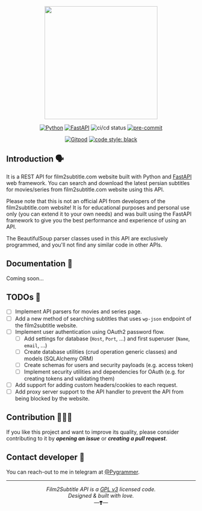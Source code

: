 <div align="center">
<img src="https://github.com/IHosseini083/film2subtitle/blob/main/images/banner.png" height="300">

<!-- First row: -->
[![Python](https://img.shields.io/badge/Python-3.9%20|%203.10-3776AB.svg?style=flat&logo=python&logoColor=white)](https://www.python.org)
[![FastAPI](https://img.shields.io/badge/FastAPI-0.77.0-009688.svg?style=flat&logo=FastAPI&logoColor=white)](https://fastapi.tiangolo.com)
![ci/cd status](https://github.com/IHosseini083/film2subtitle/actions/workflows/main.yml/badge.svg)
[![pre-commit](https://img.shields.io/badge/pre--commit-enabled-brightgreen?logo=pre-commit&logoColor=white&style=flat)](https://github.com/pre-commit/pre-commit)
<br>
<!-- Second row: -->
[![Gitpod](https://img.shields.io/badge/Gitpod-Ready--to--Code-blue?logo=gitpod&style=flat)](<https://gitpod.io/#https://github.com/IHosseini083/film2subtitle>)
[![code style: black](https://img.shields.io/static/v1?label=code%20style&message=black&color=black&style=flat)](https://github.com/psf/black)

</div>

## Introduction 🗣️

It is a REST API for film2subtitle.com website built with Python and [FastAPI](https://fastapi.tiangolo.com) web framework.
You can search and download the latest persian subtitles for movies/series from film2subtitle.com website using this API.

Please note that this is not an official API from developers of the film2subtitle.com website! It is for educational purposes
and personal use only (you can extend it to your own needs) and was built using the FastAPI framework to give you the best performance
and experience of using an API.

The BeautifulSoup parser classes used in this API are exclusively programmed, and you'll not find any similar code in other APIs.

## Documentation 📖

Coming soon...

## TODOs 📝

- [ ] Implement API parsers for movies and series page.
- [ ] Add a new method of searching subtitles that uses `wp-json` endpoint of the film2subtitle website.
- [ ] Implement user authentication using OAuth2 password flow.
  - [ ] Add settings for database (`Host`, `Port`, ...) and first superuser (`Name`, `email`, ...)
  - [ ] Create database utilities (crud operation generic classes) and models (SQLAlchemy ORM)
  - [ ] Create schemas for users and security payloads (e.g. access token)
  - [ ] Implement security utilities and dependencies for OAuth (e.g. for creating tokens and validating them)
- [ ] Add support for adding custom headers/cookies to each request.
- [ ] Add proxy server support to the API handler to prevent the API from being blocked by the website.

## Contribution 🧑🏻‍💻

If you like this project and want to improve its quality, please consider contributing to it by ***opening an issue*** or ***creating a pull request***.

## Contact developer 📮

You can reach-out to me in telegram at [@Pygrammer](https://t.me/Pygrammer).

---

<p align="center"><i>Film2Subtitle API is a <a href="https://github.com/IHosseini083/film2subtitle/blob/main/README.md">GPL v3</a> licensed code.<br/>Designed & built with love.</i><br/>—❣️—</p>
